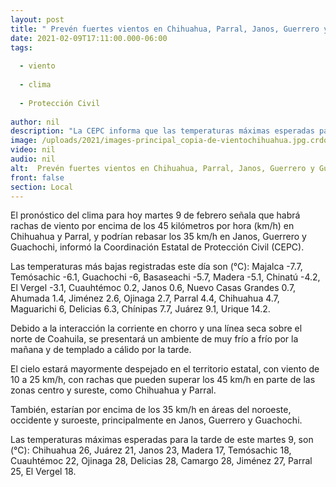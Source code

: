 ```yaml
---
layout: post
title: " Prevén fuertes vientos en Chihuahua, Parral, Janos, Guerrero y Guachochi"
date: 2021-02-09T17:11:00.000-06:00
tags:
  
  - viento
  
  - clima
  
  - Protección Civil
  
author: nil
description: "La CEPC informa que las temperaturas máximas esperadas para la tarde de hoy martes 9 de febrero oscilarán entre 17°C y 28°C"
image: /uploads/2021/images-principal_copia-de-vientochihuahua.jpg.crdownload
video: nil
audio: nil
alt:  Prevén fuertes vientos en Chihuahua, Parral, Janos, Guerrero y Guachochi
front: false
section: Local
---
```


El pronóstico del clima para hoy martes 9 de febrero señala que habrá rachas de viento por encima de los 45 kilómetros por hora (km/h) en Chihuahua y Parral, y podrían rebasar los 35 km/h en Janos, Guerrero y Guachochi, informó la Coordinación Estatal de Protección Civil (CEPC).

Las temperaturas más bajas registradas este día son (°C): Majalca -7.7, Temósachic -6.1, Guachochi -6, Basaseachi -5.7, Madera -5.1, Chinatú -4.2, El Vergel -3.1, Cuauhtémoc 0.2, Janos 0.6, Nuevo Casas Grandes 0.7, Ahumada 1.4, Jiménez 2.6, Ojinaga 2.7, Parral 4.4, Chihuahua 4.7, Maguarichi 6, Delicias 6.3, Chínipas 7.7, Juárez 9.1, Urique 14.2.

Debido a la interacción la corriente en chorro y una línea seca sobre el norte de Coahuila, se presentará un ambiente de muy frío a frío por la mañana y de templado a cálido por la tarde.

El cielo estará mayormente despejado en el territorio estatal, con viento de 10 a 25 km/h, con rachas que pueden superar los 45 km/h en parte de las zonas centro y sureste, como Chihuahua y Parral.

También, estarían por encima de los 35 km/h en áreas del noroeste, occidente y suroeste, principalmente en Janos, Guerrero y Guachochi.

Las temperaturas máximas esperadas para la tarde de este martes 9, son (°C): Chihuahua 26, Juárez 21, Janos 23, Madera 17, Temósachic 18, Cuauhtémoc 22, Ojinaga 28, Delicias 28, Camargo 28, Jiménez 27, Parral 25, El Vergel 18.